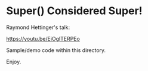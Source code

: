 # Super() Considered Super!

Raymond Hettinger's talk:

https://youtu.be/EiOglTERPEo

Sample/demo code within this directory.

Enjoy.
